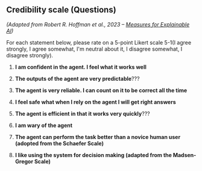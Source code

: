 ## Credibility scale (Questions)  
*(Adapted from Robert R. Hoffman et al., 2023 – [Measures for Explainable AI](https://www.frontiersin.org/journals/computer-science/articles/10.3389/fcomp.2023.1096257/full))*  

For each statement below, please rate on a 5-point Likert scale 5-1(I agree strongly, I agree somewhat, I'm neutral about it, I disagree somewhat, I disagree strongly).

1.
   **I am confident in the agent. I feel what it works well**
2.
   **The outputs of the agent are very predictable**???
3.
   **The agent is very reliable. I can count on it to be correct all the time**
4.
   **I feel safe what when I rely on the agent I will get right answers**

5. **The agent is efficient in that it works very quickly**???
6. **I am wary of the agent**
7. **The agent can perform the task better than a novice human user (adopted from the Schaefer Scale)**
8. **I like using the system for decision making (adapted from the Madsen-Gregor Scale)**


